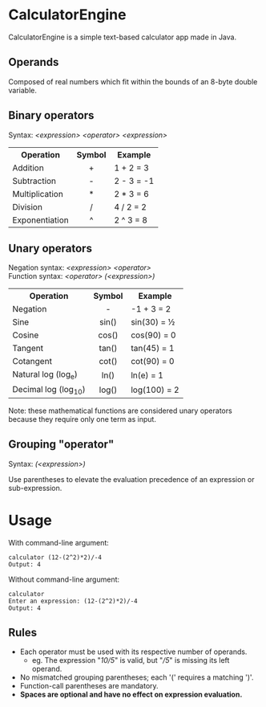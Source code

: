 # CalculatorEngine

CalculatorEngine is a simple text-based calculator app made in Java.
   

## Operands
   
Composed of real numbers which fit within the bounds of an 8-byte double variable.
   

## Binary operators
Syntax: *&lt;expression&gt; &lt;operator&gt;  &lt;expression&gt;*

<table>
    <tr>
        <th>Operation</th>
        <th>Symbol</th>
        <th>Example</th>
    </tr>
    <tr>
        <td>Addition</td>
        <td style="text-align:center">+</td>
        <td>1 + 2 = 3</td>
    </tr>
    <tr>
        <td>Subtraction</td>
        <td style="text-align:center">-</td>
        <td>2 - 3 = -1</td>
    </tr>    
    <tr>
        <td>Multiplication</td>
        <td style="text-align:center">*</td>
        <td>2 * 3 = 6</td>
    </tr>    
    <tr>
        <td>Division</td>
        <td style="text-align:center">/</td>
        <td>4 / 2 = 2</td>
    </tr>
    <tr>
        <td>Exponentiation</td>
        <td style="text-align:center">^</td>
        <td>2 ^ 3 = 8</td>
    </tr>
</table>
   

## Unary operators
Negation syntax: *&lt;expression&gt; &lt;operator&gt;* <br>
Function syntax: *&lt;operator&gt; (&lt;expression&gt;)*

<table>
    <tr>
        <th>Operation</th>
        <th>Symbol</th>
        <th>Example</th>
    </tr>
    <tr>
        <td>Negation</td>
        <td style="text-align:center">-</td>
        <td>-1 + 3 = 2</td>
    </tr>
    <tr>
        <td>Sine</td>
        <td style="text-align:center">sin()</td>
        <td>sin(30) = &frac12 </td>
    </tr>    
    <tr>
        <td>Cosine</td>
        <td style="text-align:center">cos()</td>
        <td>cos(90) = 0</td>
    </tr>    
    <tr>
        <td>Tangent</td>
        <td style="text-align:center">tan()</td>
        <td>tan(45) = 1</td>
    </tr>
    <tr>
        <td>Cotangent</td>
        <td style="text-align:center">cot()</td>
        <td>cot(90) = 0</td>
    </tr>
    <tr>
        <td>Natural log (log<sub>e</sub>)</td>
        <td style="text-align:center">ln()</td>
        <td>ln(e) = 1</td>
    </tr>
    <tr>
        <td>Decimal log (log<sub>10</sub>)</td>
        <td style="text-align:center">log()</td>
        <td>log(100) = 2</td>
    </tr>
</table>

Note: these mathematical functions are considered unary operators because they require only one term as input.
  
## Grouping "operator"
Syntax: *(&lt;expression&gt;)*
   
Use parentheses to elevate the evaluation precedence of an expression or sub-expression.
  

# Usage

With command-line argument:
```
calculator (12-(2^2)*2)/-4
Output: 4
```

Without command-line argument:
```
calculator
Enter an expression: (12-(2^2)*2)/-4
Output: 4
```
   
## Rules
* Each operator must be used with its respective number of operands.
    - eg. The expression "*10/5*" is valid, but "*/5*" is missing its left operand.
* No mismatched grouping parentheses; each '(' requires a matching ')'.
* Function-call parentheses are mandatory.
* **Spaces are optional and have no effect on expression evaluation.**
